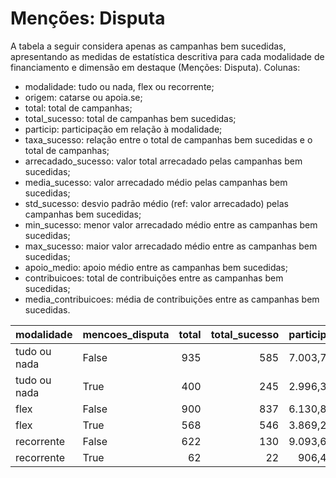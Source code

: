 # Menções: Disputa

A tabela a seguir considera apenas as campanhas bem sucedidas, apresentando as medidas
de estatística descritiva para cada modalidade de financiamento e dimensão em destaque
(Menções: Disputa). Colunas:
- modalidade: tudo ou nada, flex ou recorrente;
- origem: catarse ou apoia.se;
- total: total de campanhas;
- total_sucesso: total de campanhas bem sucedidas;
- particip: participação em relação à modalidade;
- taxa_sucesso: relação entre o total de campanhas bem sucedidas e o total de campanhas;
- arrecadado_sucesso: valor total arrecadado pelas campanhas bem sucedidas;
- media_sucesso: valor arrecadado médio pelas campanhas bem sucedidas;
- std_sucesso: desvio padrão médio (ref: valor arrecadado) pelas campanhas bem sucedidas;
- min_sucesso: menor valor arrecadado médio entre as campanhas bem sucedidas;
- max_sucesso: maior valor arrecadado médio entre as campanhas bem sucedidas;
- apoio_medio: apoio médio entre as campanhas bem sucedidas;
- contribuicoes: total de contribuições entre as campanhas bem sucedidas;
- media_contribuicoes: média de contribuições entre as campanhas bem sucedidas.


| modalidade   | mencoes_disputa   |   total |   total_sucesso |   particip |   taxa_sucesso |   arrecadado_sucesso |   media_sucesso |   std_sucesso |   min_sucesso |   max_sucesso |   apoio_medio |   contribuicoes |   media_contribuicoes |
|:-------------|:------------------|--------:|----------------:|-----------:|---------------:|---------------------:|----------------:|--------------:|--------------:|--------------:|--------------:|----------------:|----------------------:|
| tudo ou nada | False             |     935 |             585 |     7.003,7 |         6.256,7 |          17.530.337,95 |        29.966,39 |      50.451,48 |         41,82 |     679.297,66 |         90,82 |          193.026 |                329,96 |
| tudo ou nada | True              |     400 |             245 |     2.996,3 |         6.125,0 |           6.532.941,88 |        26.665,07 |      27.722,18 |        787,10 |     163.173,27 |         92,63 |           70.527 |                287,87 |
| flex         | False             |     900 |             837 |     6.130,8 |         9.300,0 |          10.673.965,92 |        12.752,65 |      40.423,18 |         10,77 |     708.972,78 |         84,63 |          126.119 |                150,68 |
| flex         | True              |     568 |             546 |     3.869,2 |         9.612,7 |           7.688.166,01 |        14.080,89 |      20.311,27 |         11,93 |     133.707,59 |         99,17 |           77.527 |                141,99 |
| recorrente   | False             |     622 |             130 |     9.093,6 |         2.090,0 |             34.215,34 |          263,19 |        554,63 |          3,80 |       3.475,05 |         18,15 |            1.885 |                 14,50 |
| recorrente   | True              |      62 |              22 |      906,4 |         3.548,4 |              8.971,62 |          407,80 |       1.065,40 |          1,09 |       5.087,08 |         27,78 |             323 |                 14,68 |
